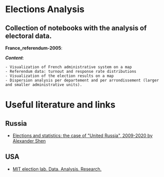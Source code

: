 # Elections Analysis

## Collection of notebooks with the analysis of electoral data.

**France_referendum-2005**:

  ***Content***:
  
    - Visualization of French administrative system on a map
    - Referendum data: turnout and response rate distributions
    - Visualization of the election results on a map
    - Dispersion analysis per departement and per arrondissement (larger and smaller administrative units).
    
    
 # Useful literature and links
 
 ## Russia
 - [Elections and statistics: the case of "United Russia", 2009-2020 by Alexander Shen](https://arxiv.org/abs/1204.0307)
 
 ## USA
 - [MIT election lab. Data. Analysis. Research.](https://electionlab.mit.edu/)

